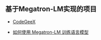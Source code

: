 




## 基于Megatron-LM实现的项目

- [CodeGeeX](https://github.com/THUDM/CodeGeeX)

- [如何使用 Megatron-LM 训练语言模型](https://huggingface.co/blog/zh/megatron-training)
